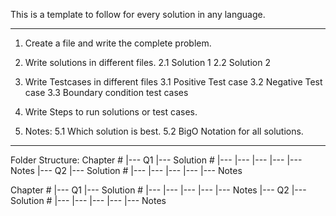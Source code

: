 This is a template to follow for every solution in any language.

---------------------------------------------------------------
1. Create a file and write the complete problem.

2. Write solutions in different files.
2.1 Solution 1
2.2 Solution 2

3. Write Testcases in different files
3.1 Positive Test case
3.2 Negative Test case
3.3 Boundary condition test cases

4. Write Steps to run solutions or test cases.

5. Notes:
5.1 Which solution is best.
5.2 BigO Notation for all solutions.
----------------------------------------------------------------


Folder Structure:
Chapter #
  |--- Q1
       |--- Solution #
               |--- <Languague>
	                |--- <File Name>
	       |--- <Languague>
	                |--- <File Name>
       |--- Notes
  |--- Q2
       |--- Solution #
               |--- <Languague>
	                |--- <File Name>
	       |--- <Languague>
	                |--- <File Name>
       |--- Notes

Chapter #
  |--- Q1
       |--- Solution #
               |--- <Languague>
	                |--- <File Name>
	       |--- <Languague>
	                |--- <File Name>
       |--- Notes
  |--- Q2
       |--- Solution #
               |--- <Languague>
	                |--- <File Name>
	       |--- <Languague>
	                |--- <File Name>
       |--- Notes



